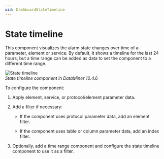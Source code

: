 ```yaml
---
uid: DashboardStateTimeline
---
```


# State timeline

This component visualizes the alarm state changes over time of a parameter, element or service. By default, it shows a timeline for the last 24 hours, but a time range can be added as data to set the component to a different time range.

![State timeline](~/dataminer/images/State_Timeline.png)<br>*State timeline component in DataMiner 10.4.6*

To configure the component:

1. Apply element, service, or protocol/element parameter data.

1. Add a filter if necessary:

   - If the component uses protocol parameter data, add an element filter.

   - If the component uses table or column parameter data, add an index filter.

1. Optionally, add a time range component and configure the state timeline component to use it as a filter.
